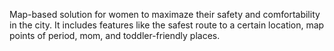 Map-based solution for women to maximaze their safety and comfortability in the city. It includes features like the safest route to a certain location, map points of period, mom, and toddler-friendly places. 

